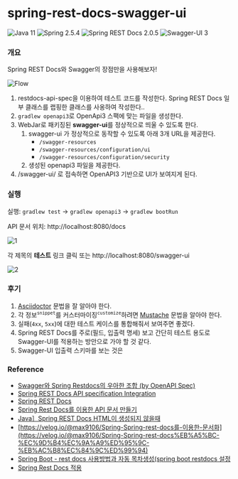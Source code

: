 # spring-rest-docs-swagger-ui

![Java 11](https://img.shields.io/badge/Java-11-blue?style=flat-square)
![Spring 2.5.4](https://img.shields.io/badge/Spring_Framework-2.5.4-blue?style=flat-square)
![Spring REST Docs 2.0.5](https://img.shields.io/badge/Spring_REST_Docs-2.0.5-blue?style=flat-square)
![Swagger-UI 3](https://img.shields.io/badge/Swagger_UI-3.0.0-blue?style=flat-square)

### 개요

Spring REST Docs와 Swagger의 장점만을 사용해보자!

![Flow](https://i.imgur.com/yBFJfRW.png)

1. restdocs-api-spec을 이용하여 테스트 코드를 작성한다. Spring REST Docs 일부 클래스를 랩핑한 클래스를 사옹하여 작성한다..
2. `gradlew openapi3`로 OpenApi3 스팩에 맞는 파일을 생성한다.
3. WebJar로 패키징된 **swagger-ui**를 정상적으로 띄울 수 있도록 한다.
    1. swagger-ui 가 정상적으로 동작할 수 있도록 아래 3개 URL을 제공한다.
        - `/swagger-resources`
        - `/swagger-resources/configuration/ui`
        - `/swagger-resources/configuration/security`
    2. 생성된 openapi3 파일을 제공한다.
4. /swagger-ui/ 로 접속하면 OpenAPI3 기반으로 UI가 보여지게 된다.

### 실행

실행: `gradlew test` → `gradlew openapi3` → `gradlew bootRun`

API 문서 위치: http://localhost:8080/docs

![1](https://i.imgur.com/NVXLw52.png)

각 제목의 **테스트** 링크 클릭 또는 http://localhost:8080/swagger-ui

![2](https://i.imgur.com/lJDwUNk.png)

### 후기

1. [Asciidoctor](https://docs.asciidoctor.org/asciidoc/latest/) 문법을 잘 알아야 한다.
2. 각 정보<sup>`snippet`</sup>를 커스터마이징<sup>`customize`</sup>하려면 [Mustache](https://mustache.github.io/mustache.5.html) 문법을
   알아야 한다.
3. 실패(`4xx`, `5xx`)에 대한 테스트 케이스를 통합해줘서 보여주면 좋겠다.
4. Spring REST Docs를 주로(필드, 입출력 명세) 보고 간단히 테스트 용도로 Swagger-UI를 적용하는 방안으로 가야 할 것 같다.
5. Swagger-UI 입출력 스키마를 보는 것은  

### Reference

* [Swagger와 Spring Restdocs의 우아한 조합 (by OpenAPI Spec)](https://taetaetae.github.io/posts/a-combination-of-swagger-and-spring-restdocs/)
* [Spring REST Docs API specification Integration](https://github.com/ePages-de/restdocs-api-spec)
* [Spring REST Docs](https://docs.spring.io/spring-restdocs/docs/current/reference/html5/)
* [Spring Rest Docs를 이용한 API 문서 만들기](https://jaehun2841.github.io/2019/08/04/2019-08-04-spring-rest-docs/)
* [Java］Spring REST Docs HTML이 생성되지 않을때](https://blog.hodory.dev/2019/12/04/spring-rest-docs-with-gradle-not-working-html5/)
* [https://velog.io/@max9106/Spring-Spring-rest-docs를-이용한-문서화](https://velog.io/@max9106/Spring-Spring-rest-docs%EB%A5%BC-%EC%9D%B4%EC%9A%A9%ED%95%9C-%EB%AC%B8%EC%84%9C%ED%99%94)
* [Spring Boot - rest docs 사용방법과 자동 목차생성(spring boot restdocs 설정](https://galid1.tistory.com/736)
* [Spring Rest Docs 적용](https://techblog.woowahan.com/2597/)
